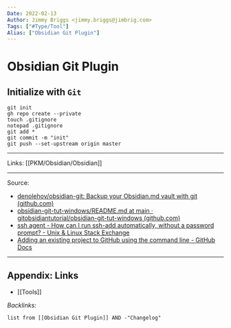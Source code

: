 ```yaml
---
Date: 2022-02-13
Author: Jimmy Briggs <jimmy.briggs@jimbrig.com>
Tags: ["#Type/Tool"]
Alias: ["Obsidian Git Plugin"]
---
```


# Obsidian Git Plugin

## Initialize with `Git`

```
git init
gh repo create --private
touch .gitignore
notepad .gitignore
git add *
git commit -m "init"
git push --set-upstream origin master
```

***
Links: [[PKM/Obsidian/Obsidian]]
***
Source:

- [denolehov/obsidian-git: Backup your Obsidian.md vault with git (github.com)](https://github.com/denolehov/obsidian-git)
- [obsidian-git-tut-windows/README.md at main · gitobsidiantutorial/obsidian-git-tut-windows (github.com)](https://github.com/gitobsidiantutorial/obsidian-git-tut-windows/blob/main/README.md)
- [ssh agent - How can I run ssh-add automatically, without a password prompt? - Unix & Linux Stack Exchange](https://unix.stackexchange.com/questions/90853/how-can-i-run-ssh-add-automatically-without-a-password-prompt/90869#90869)
- [Adding an existing project to GitHub using the command line - GitHub Docs](https://docs.github.com/en/github/importing-your-projects-to-github/adding-an-existing-project-to-github-using-the-command-line)

***

## Appendix: Links

- [[Tools]]

*Backlinks:*

```dataview
list from [[Obsidian Git Plugin]] AND -"Changelog"
```